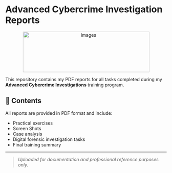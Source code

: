# Advanced Cybercrime Investigation Reports
<p align="center">
  <img src="https://github.com/user-attachments/assets/435f0e43-a37d-47c6-af29-05827148f5fa" 
       alt="images" width="395" height="127" />
</p>


This repository contains my PDF reports for all tasks completed during my **Advanced Cybercrime Investigations** training program.

## 📘 Contents
All reports are provided in PDF format and include:
- Practical exercises
- Screen Shots
- Case analysis
- Digital forensic investigation tasks
- Final training summary
---
> *Uploaded for documentation and professional reference purposes only.*
